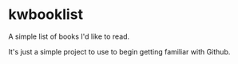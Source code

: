 kwbooklist
==========

A simple list of books I'd like to read.

It's just a simple project to use to begin getting familiar with Github.
